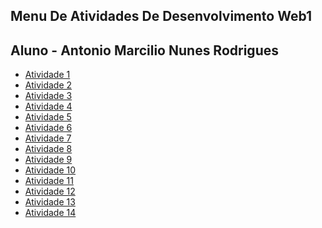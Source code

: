 ## Menu De Atividades De Desenvolvimento Web1
## Aluno - Antonio Marcilio Nunes Rodrigues
- [Atividade 1](https://neguin05.github.io/Atividade-1-Web1/)
- [Atividade 2](https://neguin05.github.io/Atividade-2-Web1/)
- [Atividade 3](https://neguin05.github.io/Atividade-3-Web1/)
- [Atividade 4](https://neguin05.github.io/Atividade-4-Web1/)
- [Atividade 5](https://neguin05.github.io/Atividade-5-Web1/)
- [Atividade 6](https://neguin05.github.io/Atividade-6-Web1/)
- [Atividade 7](https://neguin05.github.io/Atividade-7-Web1/)
- [Atividade 8](https://neguin05.github.io/Atividade-8-Web1/)
- [Atividade 9](https://neguin05.github.io/Atividade-9-Web1/)
- [Atividade 10](https://neguin05.github.io/Atividade-10-Web1/)
- [Atividade 11](https://neguin05.github.io/Atividade-11-Web1/)
- [Atividade 12](https://neguin05.github.io/Atividade-12-Web1/)
- [Atividade 13]()
- [Atividade 14]()
